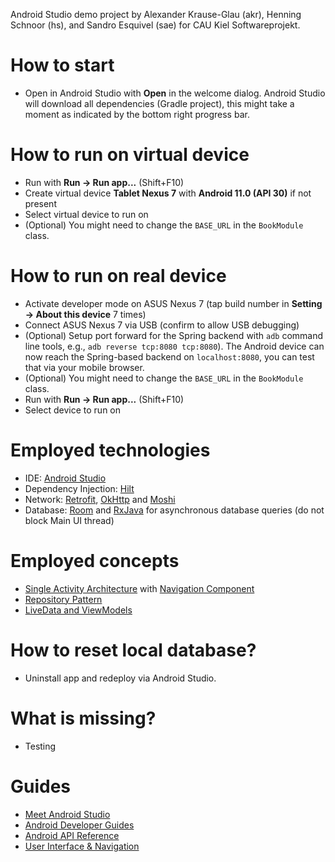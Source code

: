 Android Studio demo project by Alexander Krause-Glau (akr), Henning Schnoor (hs), and Sandro Esquivel (sae) for CAU Kiel Softwareprojekt.

# How to start
- Open in Android Studio with **Open** in the welcome dialog. Android Studio will download all dependencies (Gradle project), this might take a moment as indicated by the bottom right progress bar.

# How to run on virtual device
- Run with **Run -> Run app...** (Shift+F10)
- Create virtual device **Tablet Nexus 7** with **Android 11.0 (API 30)** if not present
- Select virtual device to run on
- (Optional) You might need to change the `BASE_URL` in the `BookModule` class.

# How to run on real device
- Activate developer mode on ASUS Nexus 7 (tap build number in **Setting -> About this device** 7 times)
- Connect ASUS Nexus 7 via USB (confirm to allow USB debugging)
- (Optional) Setup port forward for the Spring backend with `adb` command line tools, e.g., `adb reverse tcp:8080 tcp:8080`). The Android device can now reach the Spring-based backend on `localhost:8080`, you can test that via your mobile browser.
- (Optional) You might need to change the `BASE_URL` in the `BookModule` class.
- Run with **Run -> Run app...** (Shift+F10)
- Select device to run on

# Employed technologies
- IDE: [Android Studio](https://developer.android.com/studio)
- Dependency Injection: [Hilt](https://developer.android.com/training/dependency-injection/hilt-android)
- Network: [Retrofit](https://square.github.io/retrofit/), [OkHttp](https://square.github.io/okhttp) and [Moshi](https://github.com/square/moshi)
- Database: [Room](https://developer.android.com/jetpack/androidx/releases/room) and [RxJava](https://developer.android.com/training/data-storage/room/async-queries) for asynchronous database queries (do not block Main UI thread)

# Employed concepts
- [Single Activity Architecture](https://developer.android.com/guide/navigation/navigation-migrate) with [Navigation Component](https://developer.android.com/guide/navigation)
- [Repository Pattern](https://developer.android.com/topic/architecture/data-layer)
- [LiveData and ViewModels](https://developer.android.com/topic/libraries/architecture/livedata)

# How to reset local database?
- Uninstall app and redeploy via Android Studio.

# What is missing?
- Testing

# Guides
- [Meet Android Studio](https://developer.android.com/studio/intro)
- [Android Developer Guides](https://developer.android.com/guide)
- [Android API Reference](https://developer.android.com/reference/packages)
- [User Interface & Navigation](https://developer.android.com/guide/topics/ui)